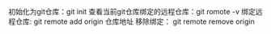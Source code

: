 初始化为git仓库：git init
查看当前git仓库绑定的远程仓库：git romote -v
绑定远程仓库: git remote add origin 仓库地址
移除绑定： git remote remove origin